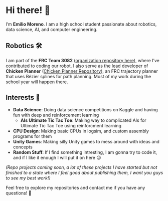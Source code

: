 # Hi there! 👋  

I’m **Emilio Moreno**. I am a high school student passionate about robotics, data science, AI, and computer engineering.  

## Robotics 🛠️  
I am part of the **FRC Team 3082** ([organization repository here](https://github.com/team3082)), where I’ve contributed to coding our robot. I also serve as the lead developer of **Chicken Planner** ([Chicken Planner Repository](https://github.com/team3082/ChickenPlanner)), an FRC trajectory planner that uses Bézier splines for path planning. Most of my work during the school year will happen there. 

## Interests 🎯  
- **Data Science**: Doing data science competitions on Kaggle and having fun with deep and reinforcement learning
    - **AIs Ultimate Tic Tac Toe**: Making way to complicated AIs for Ultimate Tic Tac Toe using reinforcment learning
- **CPU Design**: Making basic CPUs in logsim, and custom assembly programs for them
- **Unity Games**: Making silly Unity games to mess around with ideas and concepts
- **Random Stuff**: If I find something intresting, I am gonna try to code it, and if I like it enough I will put it on here 😉

*(Repo projects coming soon, a lot of these projects I have started but not finished to a state where I feel good about publishing them, I want you guys to see my best work!)*  

Feel free to explore my repositories and contact me if you have any questions! 🚀  
